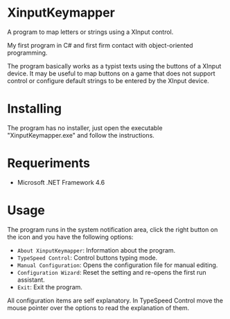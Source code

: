 # XinputKeymapper
A program to map letters or strings using a XInput control.

My first program in C# and first firm contact with object-oriented programming.

The program basically works as a typist texts using the buttons of a XInput device.
It may be useful to map buttons on a game that does not support control or configure default strings to be entered by the XInput device.

# Installing
The program has no installer, just open the executable "XinputKeymapper.exe" and follow the instructions.

# Requeriments
* Microsoft .NET Framework 4.6

# Usage
The program runs in the system notification area, click the right button on the icon and you have the following options:

* `About XinputKeymapper`: Information about the program.
* `TypeSpeed Control`: Control buttons typing mode.
* `Manual Configuration`: Opens the configuration file for manual editing.
* `Configuration Wizard`: Reset the setting and re-opens the first run assistant.
* `Exit`: Exit the program.

All configuration items are self explanatory. In TypeSpeed Control move the mouse pointer over the options to read the explanation of them.
